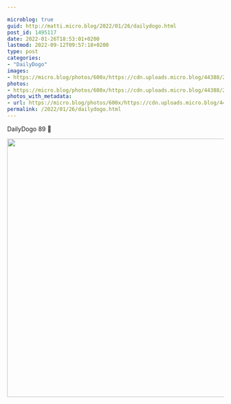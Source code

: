 ```yaml
---

microblog: true
guid: http://matti.micro.blog/2022/01/26/dailydogo.html
post_id: 1495117
date: 2022-01-26T18:53:01+0200
lastmod: 2022-09-12T09:57:18+0200
type: post
categories:
- "DailyDogo"
images:
- https://micro.blog/photos/600x/https://cdn.uploads.micro.blog/44388/2022/a70c9e86f4.jpg
photos:
- https://micro.blog/photos/600x/https://cdn.uploads.micro.blog/44388/2022/a70c9e86f4.jpg
photos_with_metadata:
- url: https://micro.blog/photos/600x/https://cdn.uploads.micro.blog/44388/2022/a70c9e86f4.jpg
permalink: /2022/01/26/dailydogo.html
---
```

DailyDogo 89 🐶

<img src="https://micro.blog/photos/600x/https://blog.martin-haehnel.de/uploads/2022/a70c9e86f4.jpg" width="599" height="600" alt="" />
